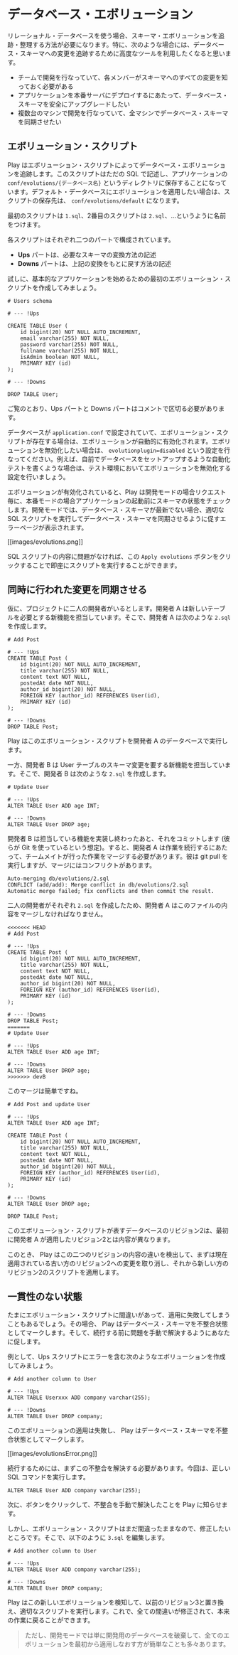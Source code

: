 <!-- translated -->
<!--
# Managing database evolutions
-->
# データベース・エボリューション

<!--
When you use a relational database, you need a way to track and organize your database schema evolutions. Typically there are several situation where you need a more sophisticated way to track your database schema changes:
-->
リレーショナル・データベースを使う場合、スキーマ・エボリューションを追跡・整理する方法が必要になります。特に、次のような場合には、データベース・スキーマへの変更を追跡するために高度なツールを利用したくなると思います。

<!--
- When you work within a team of developers, each person needs to know about any schema change.
- When you deploy on a production server, you need to have a robust way to upgrade your database schema.
- If you work on several machines, you need to keep all database schemas synchronized.
-->
- チームで開発を行なっていて、各メンバーがスキーマへのすべての変更を知っておく必要がある
- アプリケーションを本番サーバにデプロイするにあたって、データベース・スキーマを安全にアップグレードしたい
- 複数台のマシンで開発を行なっていて、全マシンでデータベース・スキーマを同期させたい

<!--
## Evolutions scripts
-->
## エボリューション・スクリプト

<!--
Play tracks your database evolutions using several evolutions script. These scripts are written in plain old SQL and should be located in the `conf/evolutions/{database name}` directory of your application. If the evolutions apply to your default database, this path is `conf/evolutions/default`.
-->
Play はエボリューション・スクリプトによってデータベース・エボリューションを追跡します。このスクリプトはただの SQL で記述し、アプリケーションの `conf/evolutions/{データベース名}` というディレクトリに保存することになっています。デフォルト・データベースにエボリューションを適用したい場合は、スクリプトの保存先は、 `conf/evolutions/default` になります。

<!--
The first script is named `1.sql`, the second script `2.sql`, and so on…
-->
最初のスクリプトは `1.sql`、2番目のスクリプトは `2.sql`、…というように名前をつけます。

<!--
Each script contains two parts:
-->
各スクリプトはそれぞれ二つのパートで構成されています。

<!--
- The **Ups** part the describe the required transformations.
- The **Downs** part that describe how to revert them.
-->
- **Ups** パートは、必要なスキーマの変換方法の記述
- **Downs** パートは、上記の変換をもとに戻す方法の記述

<!--
For example, take a look at this first evolution script that bootstrap a basic application:
-->
試しに、基本的なアプリケーションを始めるための最初のエボリューション・スクリプトを作成してみましょう。

```
# Users schema
 
# --- !Ups
 
CREATE TABLE User (
    id bigint(20) NOT NULL AUTO_INCREMENT,
    email varchar(255) NOT NULL,
    password varchar(255) NOT NULL,
    fullname varchar(255) NOT NULL,
    isAdmin boolean NOT NULL,
    PRIMARY KEY (id)
);
 
# --- !Downs
 
DROP TABLE User;
```

<!--
As you see you have to delimitate the both Ups and Downs section by using comments in your SQL script.
-->
ご覧のとおり、Ups パートと Downs パートはコメントで区切る必要があります。

<!--
Evolutions are automatically activated if a database is configured in `application.conf` and evolution scripts are present. You can disable them by setting `evolutionplugin=disabled`. For example when tests set up their own database you can disable evolutions for the test environment.
-->
データベースが `application.conf` で設定されていて、エボリューション・スクリプトが存在する場合は、エボリューションが自動的に有効化されます。エボリューションを無効化したい場合は、 `evolutionplugin=disabled` という設定を行なってください。例えば、自前でデータベースをセットアップするような自動化テストを書くような場合は、テスト環境においてエボリューションを無効化する設定を行いましょう。

<!--
When evolutions are activated, Play will check your database schema state before each request in DEV mode, or before starting the application in PROD mode. In DEV mode, if your database schema is not up to date, an error page will suggest that you synchronise your database schema by running the appropriate SQL script.
-->
エボリューションが有効化されていると、Play は開発モードの場合リクエスト毎に、本番モードの場合アプリケーションの起動前にスキーマの状態をチェックします。開発モードでは、データベース・スキーマが最新でない場合、適切な SQL スクリプトを実行してデータベース・スキーマを同期させるように促すエラーページが表示されます。

[[images/evolutions.png]]

<!--
If you agree with the SQL script, you can apply it directly by clicking on the ‘Apply evolutions’ button.
-->
SQL スクリプトの内容に問題がなければ、この `Apply evolutions` ボタンをクリックすることで即座にスクリプトを実行することができます。

<!--
## Synchronizing concurrent changes
-->
## 同時に行われた変更を同期させる

<!--
Now let’s imagine that we have two developers working on this project. Developer A will work on a feature that requires a new database table. So he will create the following `2.sql` evolution script:
-->
仮に、プロジェクトに二人の開発者がいるとします。開発者 A は新しいテーブルを必要とする新機能を担当しています。そこで、開発者 A は次のような `2.sql` を作成します。

```
# Add Post
 
# --- !Ups
CREATE TABLE Post (
    id bigint(20) NOT NULL AUTO_INCREMENT,
    title varchar(255) NOT NULL,
    content text NOT NULL,
    postedAt date NOT NULL,
    author_id bigint(20) NOT NULL,
    FOREIGN KEY (author_id) REFERENCES User(id),
    PRIMARY KEY (id)
);
 
# --- !Downs
DROP TABLE Post;
```

<!--
Play will apply this evolution script to Developer A’s database.

On the other hand, developer B will work on a feature that requires altering the User table. So he will also create the following `2.sql` evolution script:
-->
Play はこのエボリューション・スクリプトを開発者 A のデータベースで実行します。

一方、開発者 B は User テーブルのスキーマ変更を要する新機能を担当しています。そこで、開発者 B は次のような `2.sql` を作成します。

```
# Update User
 
# --- !Ups
ALTER TABLE User ADD age INT;
 
# --- !Downs
ALTER TABLE User DROP age;
```

<!--
Developer B finishes his feature and commits (let’s say they are using Git). Now developer A has to merge the his colleague’s work before continuing, so he runs git pull, and the merge has a conflict, like:
-->
開発者 B は担当している機能を実装し終わったあと、それをコミットします (彼らが Git を使っているという想定)。すると、開発者 A は作業を続行するにあたって、チームメイトが行った作業をマージする必要があります。彼は git pull を実行しますが、マージにはコンフリクトがあります。

```
Auto-merging db/evolutions/2.sql
CONFLICT (add/add): Merge conflict in db/evolutions/2.sql
Automatic merge failed; fix conflicts and then commit the result.
```

<!--
Each developer has created a `2.sql` evolution script. So developer A needs to merge the contents of this file:
-->
二人の開発者がそれぞれ `2.sql` を作成したため、開発者 A はこのファイルの内容をマージしなければなりません。

```
<<<<<<< HEAD
# Add Post
 
# --- !Ups
CREATE TABLE Post (
    id bigint(20) NOT NULL AUTO_INCREMENT,
    title varchar(255) NOT NULL,
    content text NOT NULL,
    postedAt date NOT NULL,
    author_id bigint(20) NOT NULL,
    FOREIGN KEY (author_id) REFERENCES User(id),
    PRIMARY KEY (id)
);
 
# --- !Downs
DROP TABLE Post;
=======
# Update User
 
# --- !Ups
ALTER TABLE User ADD age INT;
 
# --- !Downs
ALTER TABLE User DROP age;
>>>>>>> devB
```

<!--
The merge is really easy to do:
-->
このマージは簡単ですね。

```
# Add Post and update User
 
# --- !Ups
ALTER TABLE User ADD age INT;
 
CREATE TABLE Post (
    id bigint(20) NOT NULL AUTO_INCREMENT,
    title varchar(255) NOT NULL,
    content text NOT NULL,
    postedAt date NOT NULL,
    author_id bigint(20) NOT NULL,
    FOREIGN KEY (author_id) REFERENCES User(id),
    PRIMARY KEY (id)
);
 
# --- !Downs
ALTER TABLE User DROP age;
 
DROP TABLE Post;
```

<!--
This evolution script represents the new revision 2 of the database, that is different of the previous revision 2 that developer A has already applied.
-->
このエボリューション・スクリプトが表すデータベースのリビジョン2は、最初に開発者 A が適用したリビジョン2とは内容が異なります。

<!--
So Play will detect it and ask developer A to synchronize his database by first reverting the old revision 2 already applied, and by applying the new revision 2 script:
-->
このとき、 Play はこの二つのリビジョンの内容の違いを検出して、まずは現在適用されている古い方のリビジョン2への変更を取り消し、それから新しい方のリビジョン2のスクリプトを適用します。

<!--
## Inconsistent states
-->
## 一貫性のない状態

<!--
Sometimes you will make a mistake in your evolution scripts, and they will fail. In this case, Play will mark your database schema as being in an inconsistent state and will ask you to manually resolve the problem before continuing.
-->
たまにエボリューション・スクリプトに間違いがあって、適用に失敗してしまうこともあるでしょう。その場合、 Play はデータベース・スキーマを不整合状態としてマークします。そして、続行する前に問題を手動で解決するようにあなたに促します。

<!--
For example, the Ups script of this evolution has an error:
-->
例として、Ups スクリプトにエラーを含む次のようなエボリューションを作成してみましょう。

```
# Add another column to User
  
# --- !Ups
ALTER TABLE Userxxx ADD company varchar(255);
 
# --- !Downs
ALTER TABLE User DROP company;
```

<!--
So trying to apply this evolution will fail, and Play will mark your database schema as inconsistent:
-->
このエボリューションの適用は失敗し、 Play はデータベース・スキーマを不整合状態としてマークします。

[[images/evolutionsError.png]]

<!--
Now before continuing you have to fix this inconsistency. So you run the fixed SQL command:
-->
続行するためには、まずこの不整合を解決する必要があります。今回は、正しい SQL コマンドを実行します。

```
ALTER TABLE User ADD company varchar(255);
```

<!--
… and then mark this problem as manually resolved by clicking on the button.
-->
次に、ボタンをクリックして、不整合を手動で解決したことを Play に知らせます。

<!--
But because your evolution script has errors, you probably want to fix it. So you modify the `3.sql` script:
-->
しかし、エボリューション・スクリプトはまだ間違ったままなので、修正したいところです。そこで、以下のように `3.sql` を編集します。

```
# Add another column to User
  
# --- !Ups
ALTER TABLE User ADD company varchar(255);
 
# --- !Downs
ALTER TABLE User DROP company;
```

<!--
Play detects this new evolution that replaces the previous 3 one, and will run the appropriate script. Now everything is fixed, and you can continue to work.
-->
Play はこの新しいエボリューションを検知して、以前のリビジョン3と置き換え、適切なスクリプトを実行します。これで、全ての間違いが修正されて、本来の作業に戻ることができます。

<!--
> In developement mode however it is often simpler to simply trash your developement database and reapply all evolutions from the beginning.
-->
> ただし、開発モードでは単に開発用のデータベースを破棄して、全てのエボリューションを最初から適用しなおす方が簡単なことも多々あります。
